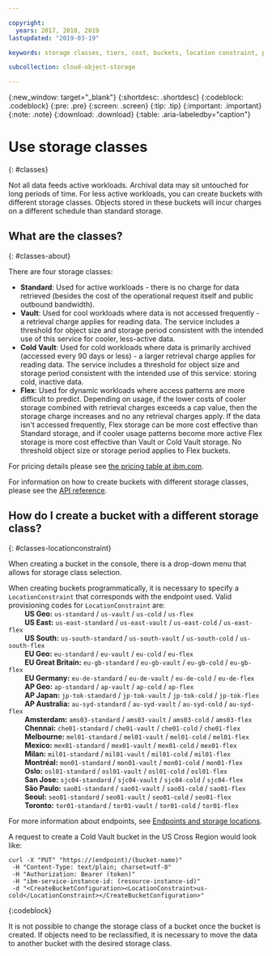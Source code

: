 ```yaml
---

copyright:
  years: 2017, 2018, 2019
lastupdated: "2019-03-19"

keywords: storage classes, tiers, cost, buckets, location constraint, provisioning code, locationconstraint

subcollection: cloud-object-storage

---
```

{:new_window: target="_blank"}
{:shortdesc: .shortdesc}
{:codeblock: .codeblock}
{:pre: .pre}
{:screen: .screen}
{:tip: .tip}
{:important: .important}
{:note: .note}
{:download: .download} 
{:table: .aria-labeledby="caption"}

# Use storage classes
{: #classes}

Not all data feeds active workloads. Archival data may sit untouched for long periods of time. For less active workloads, you can create buckets with different storage classes. Objects stored in these buckets will incur charges on a different schedule than standard storage.

## What are the classes?
{: #classes-about}

There are four storage classes:

*  **Standard**: Used for active workloads - there is no charge for data retrieved (besides the cost of the operational request itself and public outbound bandwidth).
*  **Vault**: Used for cool workloads where data is not accessed frequently - a retrieval charge applies for reading data. The service includes a threshold for object size and storage period consistent with the intended use of this service for cooler, less-active data.
*  **Cold Vault**: Used for cold workloads where data is primarily archived (accessed every 90 days or less) - a larger  retrieval charge applies for reading data. The service includes a threshold for object size and storage period consistent with the intended use of this service: storing cold, inactive data.
*  **Flex**: Used for dynamic workloads where access patterns are more difficult to predict. Depending on usage, if the lower costs of cooler storage combined with retrieval charges exceeds a cap value, then the storage charge increases and no any retrieval charges apply. If the data isn't accessed frequently, Flex storage can be more cost effective than Standard storage, and if cooler usage patterns become more active Flex storage is more cost effective than Vault or Cold Vault storage. No threshold object size or storage period applies to Flex buckets.

For pricing details please see [the pricing table at ibm.com](https://www.ibm.com/cloud-computing/bluemix/pricing-object-storage#s3api).

For information on how to create buckets with different storage classes, please see the [API reference](/docs/services/cloud-object-storage/api-reference/api-reference-buckets.html#storage-class).

## How do I create a bucket with a different storage class?
{: #classes-locationconstraint}

When creating a bucket in the console, there is a drop-down menu that allows for storage class selection. 

When creating buckets programmatically, it is necessary to specify a `LocationConstraint` that corresponds with the endpoint used. Valid provisioning codes for `LocationConstraint` are: <br>
&emsp;&emsp;  **US Geo:** `us-standard` / `us-vault` / `us-cold` / `us-flex` <br>
&emsp;&emsp;  **US East:** `us-east-standard` / `us-east-vault`  / `us-east-cold` / `us-east-flex` <br>
&emsp;&emsp;  **US South:** `us-south-standard` / `us-south-vault`  / `us-south-cold` / `us-south-flex` <br>
&emsp;&emsp;  **EU Geo:** `eu-standard` / `eu-vault` / `eu-cold` / `eu-flex` <br>
&emsp;&emsp;  **EU Great Britain:** `eu-gb-standard` / `eu-gb-vault` / `eu-gb-cold` / `eu-gb-flex` <br>
&emsp;&emsp;  **EU Germany:** `eu-de-standard` / `eu-de-vault` / `eu-de-cold` / `eu-de-flex` <br>
&emsp;&emsp;  **AP Geo:** `ap-standard` / `ap-vault` / `ap-cold` / `ap-flex` <br>
&emsp;&emsp;  **AP Japan:** `jp-tok-standard` / `jp-tok-vault` / `jp-tok-cold` / `jp-tok-flex` <br>
&emsp;&emsp;  **AP Australia:** `au-syd-standard` / `au-syd-vault` / `au-syd-cold` / `au-syd-flex` <br>
&emsp;&emsp;  **Amsterdam:** `ams03-standard` / `ams03-vault` / `ams03-cold` / `ams03-flex` <br>
&emsp;&emsp;  **Chennai:** `che01-standard` / `che01-vault` / `che01-cold` / `che01-flex` <br>
&emsp;&emsp;  **Melbourne:** `mel01-standard` / `mel01-vault` / `mel01-cold` / `mel01-flex` <br>
&emsp;&emsp;  **Mexico:** `mex01-standard` / `mex01-vault` / `mex01-cold` / `mex01-flex` <br>
&emsp;&emsp;  **Milan:** `mil01-standard` / `mil01-vault` / `mil01-cold` / `mil01-flex` <br>
&emsp;&emsp;  **Montréal:** `mon01-standard` / `mon01-vault` / `mon01-cold` / `mon01-flex` <br>
&emsp;&emsp;  **Oslo:** `osl01-standard` / `osl01-vault` / `osl01-cold` / `osl01-flex` <br>
&emsp;&emsp;  **San Jose:** `sjc04-standard` / `sjc04-vault` / `sjc04-cold` / `sjc04-flex` <br>
&emsp;&emsp;  **São Paulo:** `sao01-standard` / `sao01-vault` / `sao01-cold` / `sao01-flex` <br>
&emsp;&emsp;  **Seoul:** `seo01-standard` / `seo01-vault` / `seo01-cold` / `seo01-flex` <br>
&emsp;&emsp;  **Toronto:** `tor01-standard` / `tor01-vault` / `tor01-cold` / `tor01-flex` <br>


For more information about endpoints, see [Endpoints and storage locations](/docs/services/cloud-object-storage?topic=cloud-object-storage-endpoints#endpoints).

A request to create a Cold Vault bucket in the US Cross Region would look like:

```
curl -X "PUT" "https://(endpoint)/(bucket-name)"
 -H "Content-Type: text/plain; charset=utf-8"
 -H "Authorization: Bearer (token)"
 -H "ibm-service-instance-id: (resource-instance-id)"
 -d "<CreateBucketConfiguration><LocationConstraint>us-cold</LocationConstraint></CreateBucketConfiguration>"
```
{:codeblock}

It is not possible to change the storage class of a bucket once the bucket is created. If objects need to be reclassified, it is necessary to move the data to another bucket with the desired storage class.
